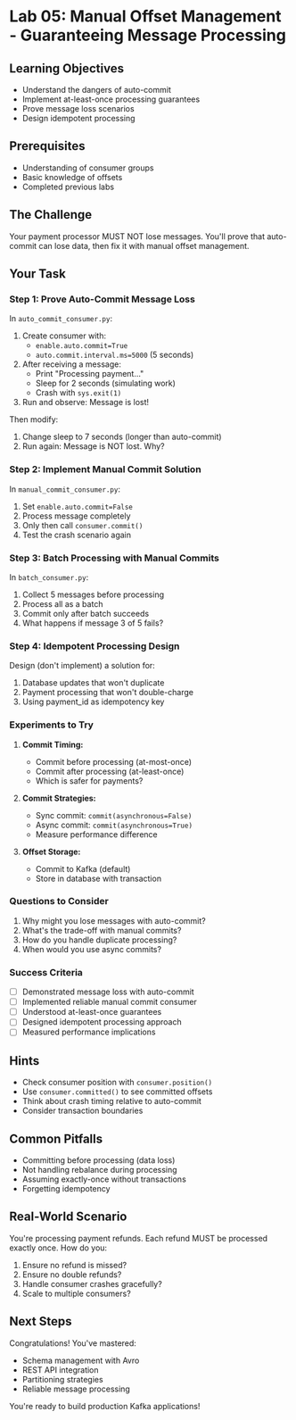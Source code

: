 # Lab 05: Manual Offset Management - Guaranteeing Message Processing

## Learning Objectives
- Understand the dangers of auto-commit
- Implement at-least-once processing guarantees
- Prove message loss scenarios
- Design idempotent processing

## Prerequisites
- Understanding of consumer groups
- Basic knowledge of offsets
- Completed previous labs

## The Challenge

Your payment processor MUST NOT lose messages. You'll prove that auto-commit can lose data, then fix it with manual offset management.

## Your Task

### Step 1: Prove Auto-Commit Message Loss

In `auto_commit_consumer.py`:
1. Create consumer with:
   - `enable.auto.commit=True`
   - `auto.commit.interval.ms=5000` (5 seconds)
2. After receiving a message:
   - Print "Processing payment..."
   - Sleep for 2 seconds (simulating work)
   - Crash with `sys.exit(1)`
3. Run and observe: Message is lost!

Then modify:
1. Change sleep to 7 seconds (longer than auto-commit)
2. Run again: Message is NOT lost. Why?

### Step 2: Implement Manual Commit Solution

In `manual_commit_consumer.py`:
1. Set `enable.auto.commit=False`
2. Process message completely
3. Only then call `consumer.commit()`
4. Test the crash scenario again

### Step 3: Batch Processing with Manual Commits

In `batch_consumer.py`:
1. Collect 5 messages before processing
2. Process all as a batch
3. Commit only after batch succeeds
4. What happens if message 3 of 5 fails?

### Step 4: Idempotent Processing Design

Design (don't implement) a solution for:
1. Database updates that won't duplicate
2. Payment processing that won't double-charge
3. Using payment_id as idempotency key

### Experiments to Try

1. **Commit Timing:**
   - Commit before processing (at-most-once)
   - Commit after processing (at-least-once)
   - Which is safer for payments?

2. **Commit Strategies:**
   - Sync commit: `commit(asynchronous=False)`
   - Async commit: `commit(asynchronous=True)`
   - Measure performance difference

3. **Offset Storage:**
   - Commit to Kafka (default)
   - Store in database with transaction

### Questions to Consider

1. Why might you lose messages with auto-commit?
2. What's the trade-off with manual commits?
3. How do you handle duplicate processing?
4. When would you use async commits?

### Success Criteria
- [ ] Demonstrated message loss with auto-commit
- [ ] Implemented reliable manual commit consumer
- [ ] Understood at-least-once guarantees
- [ ] Designed idempotent processing approach
- [ ] Measured performance implications

## Hints
- Check consumer position with `consumer.position()`
- Use `consumer.committed()` to see committed offsets
- Think about crash timing relative to auto-commit
- Consider transaction boundaries

## Common Pitfalls
- Committing before processing (data loss)
- Not handling rebalance during processing
- Assuming exactly-once without transactions
- Forgetting idempotency

## Real-World Scenario

You're processing payment refunds. Each refund MUST be processed exactly once. How do you:
1. Ensure no refund is missed?
2. Ensure no double refunds?
3. Handle consumer crashes gracefully?
4. Scale to multiple consumers?

## Next Steps

Congratulations! You've mastered:
- Schema management with Avro
- REST API integration
- Partitioning strategies
- Reliable message processing

You're ready to build production Kafka applications!